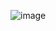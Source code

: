 ![image](https://assets.leetcode.com/users/images/a38811fa-6c6c-4a6c-b946-6ee9a968b0ae_1659633100.584511.jpeg)
​